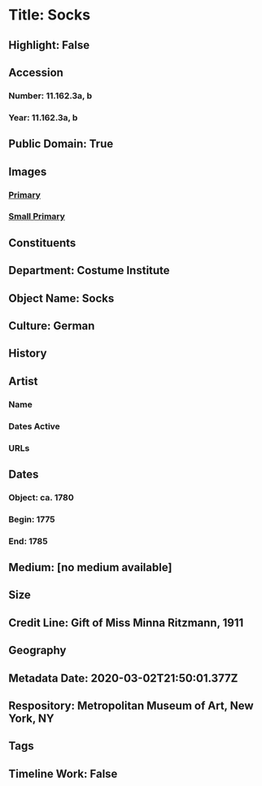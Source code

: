 # Title: Socks
## Highlight: False
## Accession
### Number: 11.162.3a, b
### Year: 11.162.3a, b
## Public Domain: True
## Images
### [Primary](https://images.metmuseum.org/CRDImages/ci/original/11.162.3ab.jpg)
### [Small Primary](https://images.metmuseum.org/CRDImages/ci/web-large/11.162.3ab.jpg)
## Constituents
## Department: Costume Institute
## Object Name: Socks
## Culture: German
## History
## Artist
### Name
### Dates Active
### URLs
## Dates
### Object: ca. 1780
### Begin: 1775
### End: 1785
## Medium: [no medium available]
## Size
## Credit Line: Gift of Miss Minna Ritzmann, 1911
## Geography
## Metadata Date: 2020-03-02T21:50:01.377Z
## Respository: Metropolitan Museum of Art, New York, NY
## Tags
## Timeline Work: False